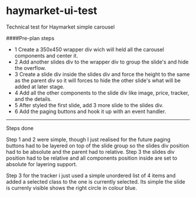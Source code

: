 # haymarket-ui-test
Technical test for Haymarket simple carousel

####Pre-plan steps

- 1 Create a 350x450 wrapper div wich will held all the carousel components and center it.
- 2 Add another slides div to the wrapper div to group the slide's and hide the overflow.
- 3 Create a slide div inside the slides div and force the height to the same as the parent div so it will forces to hide the other slide's what will be added at later stage.
- 4 Add all the other components to the slide div like image, price, tracker, and the details.
- 5 After styled the first slide, add 3 more slide to the slides div.
- 6 Add the paging buttons and hook it up with an event handler.

------------------------------------------------------------------

Steps done

Step 1 and 2 were simple, though I just realised for the future paging buttons had to be layered on top of the slide group
so the slides div position had to be absolute and the parent had to relative.
Step 3 the slides div position had to be relative and all components position inside are set to absolute for layering support.

Step 3 for the tracker i just used a simple unordered list of 4 items and added a selected class to the one is currently selected.
Its simple the slide is currenly visible shows the right circle in colour blue.

